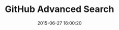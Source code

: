 ---
layout: post
title:  "GitHub Advanced Search"
date:   2015-06-27 16:00:20
categories: github
tags: search form
screenshot: github-search-2.jpg
---